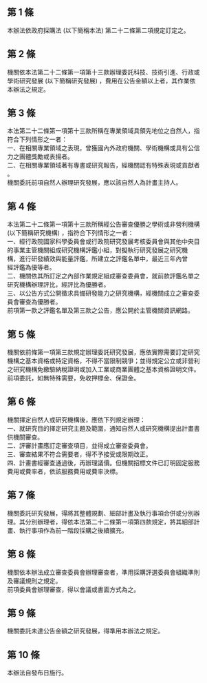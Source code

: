 第 1 條
-------
本辦法依政府採購法 (以下簡稱本法) 第二十二條第二項規定訂定之。

第 2 條
-------
機關依本法第二十二條第一項第十三款辦理委託科技、技術引進、行政或  
學術研究發展 (以下簡稱研究發展) ，費用在公告金額以上者，其作業依  
本辦法之規定。

第 3 條
-------
本法第二十二條第一項第十三款所稱在專業領域具領先地位之自然人，指  
符合下列情形之一者：  
一、在相關專業領域之表現，曾獲國內外政府機關、學術機構或具有公信  
    力之團體獎勵或表揚者。  
二、在相關專業領域著有專書或研究報告，經機關認有特殊表現或貢獻者  
    。  
機關委託前項自然人辦理研究發展，應以該自然人為計畫主持人。

第 4 條
-------
本法第二十二條第一項第十三款所稱經公告審查優勝之學術或非營利機構  
 (以下簡稱研究機構) ，指符合下列情形之一者：  
一、經行政院國家科學委員會或行政院研究發展考核委員會與其他中央目  
    的事業主管機關組成研究機構評鑑小組，對擬執行研究發展之研究機  
    構，進行研發績效與能量評鑑，所建立之評鑑名單中，最近三年內曾  
    經評鑑為優等者。  
二、機關依其所訂定之內部作業規定組成審查委員會，就前款評鑑名單之  
    研究機構辦理評比，經評比為優勝者。  
三、以公告方式公開徵求具備研發能力之研究機構，經機關成立之審查委  
    員會審查為優勝者。  
前項第一款之評鑑名單及第三款之公告，應公開於主管機關資訊網路。

第 5 條
-------
機關依前條第一項第三款規定辦理委託研究發展，應依實際需要訂定研究  
機構之基本資格或特定資格，不得不當限制競爭；並得規定公立或非營利  
之研究機構免繳驗納稅證明或加入工業或商業團體之基本資格證明文件。  
前項委託，如無特殊需要，免收押標金、保證金。

第 6 條
-------
機關擇定自然人或研究機構後，應依下列規定辦理：  
一、就研究目的擇定研究主題及範圍，通知自然人或研究機構提出計畫書  
    供機關審查。  
二、評審計畫應訂定審查項目，並得成立審查委員會。  
三、審查結果不符合需要者，得不予接受或限期改正。  
四、計畫書經審查通過後，再辦理議價。但機關招標文件已訂明固定服務  
    費用或費率者，依該服務費用或費率決標。

第 7 條
-------
機關委託研究發展，得將其整體規劃、細部計畫及執行事項合併或分別辦  
理。其分別辦理者，得依本法第二十二條第一項第四款規定，將其細部計  
畫、執行事項作為前一階段採購之後續擴充。

第 8 條
-------
機關依本辦法成立審查委員會辦理審查者，準用採購評選委員會組織準則  
及審議規則之規定。  
前項委員會辦理審查，得以會議或書面方式為之。

第 9 條
-------
機關委託未達公告金額之研究發展，得準用本辦法之規定。

第 10 條
--------
本辦法自發布日施行。

